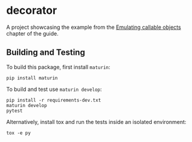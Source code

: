 # decorator

A project showcasing the example from the [Emulating callable objects](https://pyo3.rs/latest/class/call.html) chapter of the guide.

## Building and Testing

To build this package, first install `maturin`:

```shell
pip install maturin
```

To build and test use `maturin develop`:

```shell
pip install -r requirements-dev.txt
maturin develop
pytest
```

Alternatively, install tox and run the tests inside an isolated environment:

```shell
tox -e py
```
